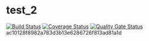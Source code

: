 # test_2

[![Build Status](https://travis-ci.com/Jidim/test_2.svg?branch=main)](https://travis-ci.com/Jidim/test_2)
[![Coverage Status](https://coveralls.io/repos/github/Jidim/test_2/badge.svg?branch=main)](https://coveralls.io/github/Jidim/test_2?branch=main)
[![Quality Gate Status](https://sonarcloud.io/api/project_badges/measure?project=Jidim_test_2&metric=alert_status)](https://sonarcloud.io/dashboard?id=Jidim_test_2)
ac10128f8982a783d3b13e6286726f813ad81a1d
